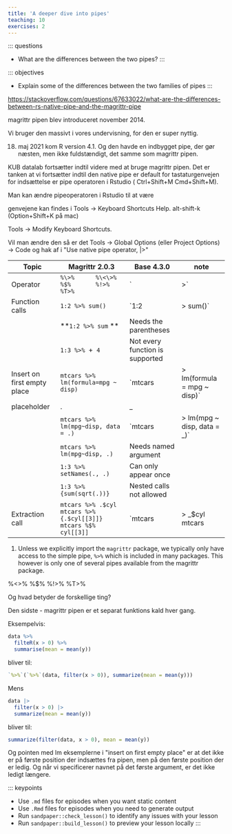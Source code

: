```yaml
---
title: 'A deeper dive into pipes'
teaching: 10
exercises: 2
---
```


::: questions
-   What are the differences between the two pipes?
:::

::: objectives
-   Explain some of the differences between the two families of pipes
:::

<https://stackoverflow.com/questions/67633022/what-are-the-differences-between-rs-native-pipe-and-the-magrittr-pipe>

magrittr pipen blev introduceret november 2014.

Vi bruger den massivt i vores undervisning, for den er super nyttig.

18. maj 2021 kom R version 4.1. Og den havde en indbygget pipe, der gør næsten, men ikke fuldstændigt, det samme som magrittr pipen.

KUB datalab fortsætter indtil videre med at bruge magrittr pipen. Det er tanken at vi fortsætter indtil den native pipe er default for tastaturgenvejen for indsættelse er pipe operatoren i Rstudio ( Ctrl+Shift+M Cmd+Shift+M).

Man kan ændre pipeoperatoren i Rstudio til at være

genvejene kan findes i Tools → Keyboard Shortcuts Help. alt-shift-k (Option+Shift+K på mac)

Tools → Modify Keyboard Shortcuts.

Vil man ændre den så er det Tools → Global Options (eller Project Options) → Code og hak af i "Use native pipe operator, \|\>"

| Topic | Magrittr 2.0.3 | Base 4.3.0 | note |
|----|----|----|----|
| Operator | `%\>%      %\<\>% %$%       %!>%  %T>%` | `|>`       | 1 |
| Function calls | `1:2 %>% sum()`                           |  `1:2 |> sum()`          |  |
|                |       **`1:2 %>% sum`  **               | Needs the parentheses           |  |
| |`1:3 %>% `+` 4`| Not every function is supported| |
|Insert on first empty place| `mtcars %>% lm(formula=mpg ~ disp)` |  `mtcars |> lm(formula = mpg ~ disp)` |  |
|placeholder| . | _ | |
| |`mtcars %>% lm(mpg~disp, data = .)` | `mtcars |> lm(mpg ~ disp, data = _)` | |
| |`mtcars %>% lm(mpg~disp, .)`| Needs named argument | |
| | `1:3 %>% setNames(., .)`   | Can only appear once | |
| |`1:3 %>% {sum(sqrt(.))}`| Nested calls not allowed||
|Extraction call | `mtcars %>% .$cyl mtcars %>% {.$cyl[[3]]} mtcars %$% cyl[[3]]` | `mtcars |> _$cyl` `mtcars |> _$cyl` |  |


<!-- | environment | %\>% has additional function environment "x" %!\>% assign(1) | "x" | \> assign(1) | -->

<!-- | Create function | top6 \<- . %\>% sort() %\>% tail() | not possible |  | -->

<!-- | Speed | Slow - overhead of function call | Faster because syntax transformation |  | -->

1.  Unless we explicitly import the `magrittr` package, we typically only have access to the simple pipe, `%>%` which is included in many packages. This however is only one of several pipes available from the magrittr package.

%\<\>% %\$% %!\>% %T\>%

Og hvad betyder de forskellige ting?

Den sidste - magrittr pipen er et separat funktions kald hver gang.

Eksempelvis:


``` r
data %>% 
  filteR(x > 0) %>% 
  summarise(mean = mean(y))
```

bliver til:


``` r
`%>%`(`%>%`(data, filter(x > 0)), summarize(mean = mean(y)))
```

Mens


``` r
data |>
  filter(x > 0) |>
  summarize(mean = mean(y))
```

bliver til:


``` r
summarize(filter(data, x > 0), mean = mean(y))
```

Og pointen med lm eksemplerne i "insert on first empty place" er at det ikke er på første position der indsættes fra pipen, men på den første position der er ledig. Og når vi specificerer navnet på det første argument, er det ikke ledigt længere.

::: keypoints
-   Use `.md` files for episodes when you want static content
-   Use `.Rmd` files for episodes when you need to generate output
-   Run `sandpaper::check_lesson()` to identify any issues with your lesson
-   Run `sandpaper::build_lesson()` to preview your lesson locally
:::
